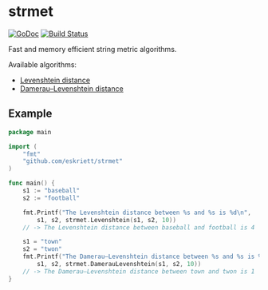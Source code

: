 # strmet

[![GoDoc](https://godoc.org/github.com/eskriett/strmet?status.svg)](https://godoc.org/github.com/eskriett/strmet)
[![Build Status](https://travis-ci.org/eskriett/strmet.svg?branch=master)](https://travis-ci.org/eskriett/strmet)

Fast and memory efficient string metric algorithms.

Available algorithms:
* [Levenshtein distance](https://en.wikipedia.org/wiki/Levenshtein_distance)
* [Damerau–Levenshtein distance](https://en.wikipedia.org/wiki/Damerau%E2%80%93Levenshtein_distance)

## Example

```go
package main

import (
    "fmt"
    "github.com/eskriett/strmet"
)

func main() {
    s1 := "baseball"
    s2 := "football"

    fmt.Printf("The Levenshtein distance between %s and %s is %d\n",
        s1, s2, strmet.Levenshtein(s1, s2, 10))
	// -> The Levenshtein distance between baseball and football is 4

    s1 = "town"
    s2 = "twon"
    fmt.Printf("The Damerau–Levenshtein distance between %s and %s is %d\n",
        s1, s2, strmet.DamerauLevenshtein(s1, s2, 10))
	// -> The Damerau–Levenshtein distance between town and twon is 1
}
```
